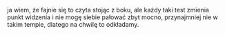 ja wiem, że fajnie się to czyta stojąc z boku,
ale każdy taki test zmienia punkt widzenia i nie mogę siebie pałować zbyt mocno, przynajmniej nie w takim tempie,
dlatego na chwilę to odkładamy.
